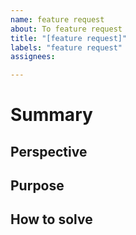 ```yaml
---
name: feature request
about: To feature request
title: "[feature request]"
labels: "feature request"
assignees: 

---
```


# Summary


## Perspective

## Purpose
  
## How to solve

